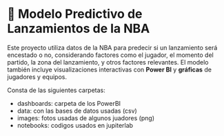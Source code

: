 # 🏀 Modelo Predictivo de Lanzamientos de la NBA

Este proyecto utiliza datos de la NBA para predecir si un lanzamiento será encestado o no, considerando factores como el jugador, el momento del partido, la zona del lanzamiento, y otros factores relevantes. El modelo también incluye visualizaciones interactivas con **Power BI** y **gráficas** de jugadores y equipos.

Consta de las siguientes carpetas:
  - dashboards: carpeta de los PowerBI
  - data: con las bases de datos usadas (csv)
  - images: fotos usadas de algunos juadores (png)
  - notebooks: codigos usados en jupiterlab 
